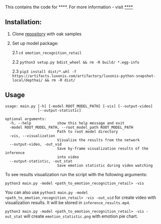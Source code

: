 This contains the code for \***\*. For more information - visit [\*\***]()

## Installation:

1. Clone [repository](https://github.com/opencv-ai/oak-model-samples) with oak samples
2. Set up model package:

   2.1 `cd emotion_recognition_retail`

   2.2 `python3 setup.py bdist_wheel && rm -R build/ *.egg-info`

   2.3 `pip3 install dist/*.whl -f https://artifacts.luxonis.com/artifactory/luxonis-python-snapshot-local/depthai/ && rm -R dist/`

## Usage

```
usage: main.py [-h] [-model ROOT_MODEL_PATH] [-vis] [--output-video]
               [--output-statistic]

optional arguments:
  -h, --help            show this help message and exit
  -model ROOT_MODEL_PATH, --root_model_path ROOT_MODEL_PATH
                        Path to root model directory
  -vis, --visualization
                        Visualize the results from the network
  --output-video, -out_vid
                        Save by-frame visualization results of the inference
                        into video
  --output-statistic, -out_stat
                        Save emotion statistic during video watching
```

To see results visualization run the script with the following arguments:

```
python3 main.py -model <path_to_emotion_recognition_retail> -vis
```

You can also use `python3 main.py -model <path_to_emotion_recognition_retail> -vis -out_vid` for create video with visualization results.
It will be stored in `inference_results.mp4`.

`python3 main.py -model <path_to_emotion_recognition_retail> -vis -out_stat` will create `emotion_statistic.png` with emotion pie chart.
